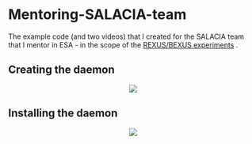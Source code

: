 # Mentoring-SALACIA-team

The example code (and two videos) that I created for the SALACIA team
that I mentor in ESA - in the scope of the
[REXUS/BEXUS experiments](http://rexusbexus.net/) .

## Creating the daemon

<center>
<img src="contrib/video1.webm">
</center>

## Installing the daemon

<center>
<img src="contrib/video2.webm">
</center>

